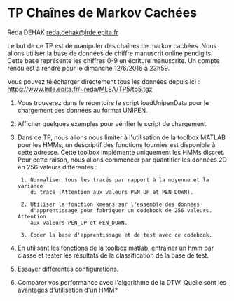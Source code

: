 # TP Chaînes de Markov Cachées

Réda DEHAK
reda.dehak@lrde.epita.fr

Le but de ce TP est de manipuler des chaînes de markov cachées. Nous allons
utiliser la base de données de chiffre manuscrit online pendigits. Cette base
représente les chiffres 0-9 en écriture manuscrite. Un compte rendu est
à rendre pour le dimanche 12/6/2016 à 23h59.

Vous pouvez télécharger directement tous les données depuis ici :
https://www.lrde.epita.fr/~reda/MLEA/TP5/tp5.tgz

1. Vous trouverez dans le répertoire le script loadUnipenData pour le
   chargement des données au format UNIPEN.

2. Afficher quelques exemples pour vérifier le script de chargement.

3. Dans ce TP, nous allons nous limiter à l'utilisation de la toolbox MATLAB
   pour les HMMs, un descriptif des fonctions fournies est disponible à cette
   adresse. Cette toolbox implémente uniquement les HMMs discret. Pour cette
   raison, nous allons commencer par quantifier les données 2D en 256 valeurs
   différentes :

        1. Normaliser tous les tracés par rapport à la moyenne et la variance
           du tracé (Attention aux valeurs PEN_UP et PEN_DOWN).

        2. Utiliser la fonction kmeans sur l'ensemble des données
           d'apprentissage pour fabriquer un codebook de 256 valeurs. Attention
           aux valeurs PEN_UP et PEN_DOWN.

        3. Coder la base d'apprentissage et de test avec ce codebook.

4. En utilisant les fonctions de la toolbox matlab, entraîner un hmm par classe
   et tester les résultats de la classification de la base de test.

5. Essayer différentes configurations.

6. Comparer vos performance avec l'algorithme de la DTW.
   Quelle sont les avantages d'utilisation d'un HMM?

